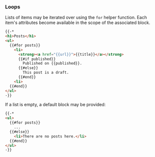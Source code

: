 ### Loops

Lists of items may be iterated over using the `for` helper function. Each item's attributes become available in the scope of the associated block.

```html
{{-*
<h1>Posts</h1>
<ul>
  {{#for posts}}
    <li>
      <strong><a href="{{url}}">{{title}}</a></strong>
      {{#if published}}
        Published on {{published}}.
      {{#else}}
        This post is a draft.
      {{#end}}
    <li>
  {{#end}}
</ul>
-}}
```

If a list is empty, a default block may be provided:

```html
{{-*
<ul>
  {{#for posts}}
    ...
  {{#else}}
    <li>There are no posts here.</li>
  {{#end}}
</ul>
-}}
```
